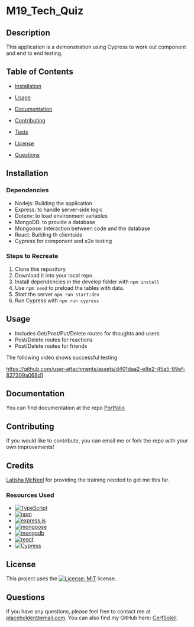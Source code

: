 # M19_Tech_Quiz

  ## Description
  This application is a demonstration using Cypress to work out component and end to end testing.


  ## Table of Contents

  - [Installation](#installation)

  - [Usage](#usage)

  - [Documentation](#documentation)

  - [Contributing](#contributing)

  - [Tests](#tests)

  - [License](#license)

  - [Questions](#questions)


  ## Installation

  ### Dependencies
  * Nodejs: Building the application
  * Express: to handle server-side logic
  * Dotenv: to load environment variables
  * MongoDB: to provide a database
  * Mongoose: Interaction between code and the database
  * React: Building th clientside
  * Cypress for component and e2e testing

  ### Steps to Recreate
  1. Clone this repository
  2. Download it into your local repo.
  3. Install dependencies in the develop folder with `npm install`
  4. Use `npm seed` to preload the tables with data.
  5. Start the server `npm run start:dev`
  7. Run Cypress with `npm run cypress`

  ## Usage
  * Includes Get/Post/Put/Delete routes for thoughts and users
  * Post/Delete routes for reactions
  * Post/Delete routes for friends

The following video shows successful testing

https://github.com/user-attachments/assets/d401daa2-e8e2-45a5-89ef-837309a068d1


  ## Documentation

  You can find documentation at the repo [Portfolio](https://github.com/CerfSoleil/M17_Social_Media_API)


  ## Contributing

  If you would like to contribute, you can email me or fork the repo with your own improvements!


  ## Credits

  [Latisha McNeel](https://github.com/lmcneel) for providing the training needed to get me this far.
  
  ### Resources Used
  * [![TypeScript](https://img.shields.io/badge/TypeScript-3178C6?style=for-the-badge&logo=typescript&logoColor=white)](https://www.typescriptlang.org/)
  * [![npm](https://img.shields.io/badge/npm-CB3837?style=for-the-badge&logo=npm&logoColor=white)](https://www.npmjs.com)
  * [![express.js](https://img.shields.io/badge/Express.js-000000?logo=express&logoColor=fff&style=flat)](https://expressjs.com/)
  * [![mongoose](https://img.shields.io/badge/-Mongoose-880000?style=flat&logo=mongoose&logoColor=white)](https://mongoosejs.com/docs/)
  * [![mongodb](https://img.shields.io/badge/-MongoDB-13aa52?style=for-the-badge&logo=mongodb&logoColor=white)](https://www.mongodb.com/)
  * [![react](https://shields.io/badge/react-black?logo=react&style=for-the-badge)](https://react.dev/)
  * [![Cypress](https://img.shields.io/badge/-cypress-%23E5E5E5?logo=cypress&logoColor=058a5e)](https://www.cypress.io/)


  ## License

  This project uses the [![License: MIT](https://img.shields.io/badge/License-MIT-yellow.svg)](https://opensource.org/licenses/MIT) license.



  ## Questions

If you have any questions, please feel free to contact me at placeholder@email.com. You can also find my GitHub here: [CerfSoleil](https://github.com/CerfSoleil).
